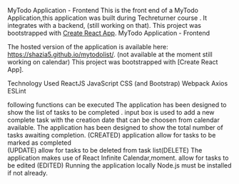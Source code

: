 
MyTodo Application - Frontend
This is the front end of a MyTodo Application,this application was built during Techreturner course . 
It integrates with a backend, (still working on that).
This project was bootstrapped with [Create React App](https://github.com/facebook/create-react-app).
MyTodo Application - Frontend

The hosted version of the application is available here: https://shazia5.github.io/mytodolist/.
(not available at the moment still working on calendar)
This project was bootstrapped with [Create 
React App].

Technology Used
ReactJS
JavaScript
CSS (and Bootstrap)
Webpack
Axios
ESLint 

following functions can be executed
The application has been designed to
show the list of tasks to be completed .
input box is used to add a new complete task with the creation date that can be choosen from calendar available. 
The application has been designed to
show the total number of tasks awaiting completion.
(CREATED)
application allow for tasks to be marked as completed  
(UPDATE)
allow for tasks to be deleted from task list(DELETE)
The application makes use of React Infinite Calendar,moment.
allow for tasks to be edited
(EDITED)
Running the application locally
Node.js must be installed if not already.


